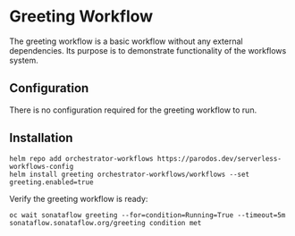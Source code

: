 # Greeting Workflow

The greeting workflow is a basic workflow without any external dependencies.
Its purpose is to demonstrate functionality of the workflows system.

## Configuration
There is no configuration required for the greeting workflow to run.

## Installation

```console
helm repo add orchestrator-workflows https://parodos.dev/serverless-workflows-config
helm install greeting orchestrator-workflows/workflows --set greeting.enabled=true
```

Verify the greeting workflow is ready:
```console
oc wait sonataflow greeting --for=condition=Running=True --timeout=5m
sonataflow.sonataflow.org/greeting condition met
```
